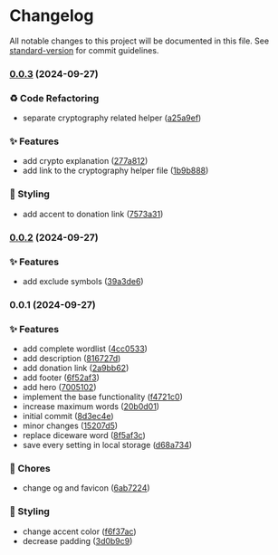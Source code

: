 # Changelog

All notable changes to this project will be documented in this file. See [standard-version](https://github.com/conventional-changelog/standard-version) for commit guidelines.

### [0.0.3](https://github.com/remvze/pswd/compare/v0.0.2...v0.0.3) (2024-09-27)


### ♻️ Code Refactoring

* separate cryptography related helper ([a25a9ef](https://github.com/remvze/pswd/commit/a25a9ef16ce5c3e0b8b60c5a768bfd7fc6d4ed4d))


### ✨ Features

* add crypto explanation ([277a812](https://github.com/remvze/pswd/commit/277a8124091d66fe3e324427ee98f93b10a419e5))
* add link to the cryptography helper file ([1b9b888](https://github.com/remvze/pswd/commit/1b9b888c791a8f292e488eaa09b1c3e35a727c10))


### 💄 Styling

* add accent to donation link ([7573a31](https://github.com/remvze/pswd/commit/7573a310375152e725892dc6d388546e81d25b32))

### [0.0.2](https://github.com/remvze/pswd/compare/v0.0.1...v0.0.2) (2024-09-27)


### ✨ Features

* add exclude symbols ([39a3de6](https://github.com/remvze/pswd/commit/39a3de6b100dec86dd722fa0ff671157fe7888f0))

### 0.0.1 (2024-09-27)


### ✨ Features

* add complete wordlist ([4cc0533](https://github.com/remvze/pswd/commit/4cc0533feb688e3b7b515a4bbbf24fba971675e8))
* add description ([816727d](https://github.com/remvze/pswd/commit/816727daffde22c3ea0394d3fdab977a9a86d883))
* add donation link ([2a9bb62](https://github.com/remvze/pswd/commit/2a9bb6295e92b467534971d7f4d6b0274ac5a415))
* add footer ([6f52af3](https://github.com/remvze/pswd/commit/6f52af36de92e19b55ee729cb32223239a6212dc))
* add hero ([7005102](https://github.com/remvze/pswd/commit/7005102dba7a4d98d639ad312b6cd66fd001dddd))
* implement the base functionality ([f4721c0](https://github.com/remvze/pswd/commit/f4721c05344d618fe1fc2d628aa331ae3aa26b61))
* increase maximum words ([20b0d01](https://github.com/remvze/pswd/commit/20b0d01e0e1c1a0cca35eb1959690d06dcc405d7))
* initial commit ([8d3ec4e](https://github.com/remvze/pswd/commit/8d3ec4ecc3c0ce1d2ed0546cd84b7b8309170fec))
* minor changes ([15207d5](https://github.com/remvze/pswd/commit/15207d597027fdfaf36df35caff5d554ff767510))
* replace diceware word ([8f5af3c](https://github.com/remvze/pswd/commit/8f5af3c32749d1c33fa8a4b17d5254bd23b1efa1))
* save every setting in local storage ([d68a734](https://github.com/remvze/pswd/commit/d68a734feef09fd2d49a69ceab55cc939d831cd8))


### 🚚 Chores

* change og and favicon ([6ab7224](https://github.com/remvze/pswd/commit/6ab7224bf51de7411cfae8f1aa8de1a9b85b89d2))


### 💄 Styling

* change accent color ([f6f37ac](https://github.com/remvze/pswd/commit/f6f37ac13bb04d770c7dd6c7e3888b77b9dac9f2))
* decrease padding ([3d0b9c9](https://github.com/remvze/pswd/commit/3d0b9c9701a7c6aff1d26eabbc7aa1302c7ba940))
